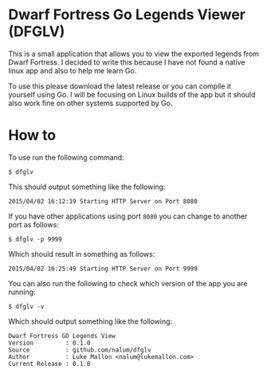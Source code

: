 # Dwarf Fortress Go Legends Viewer (DFGLV)

This is a small application that allows you to view the exported legends from Dwarf Fortress. I decided to write this because I have not found a native linux app and also to help me learn Go.

To use this please download the latest release or you can compile it yourself using Go. I will be focusing on Linux builds of the app but it should also work fine on other systems supported by Go.

# How to

To use run the following command:
```
$ dfglv
```

This should output something like the following:
```
2015/04/02 16:12:19 Starting HTTP Server on Port 8080
```

If you have other applications using port `8080` you can change to another port as follows:
```
$ dfglv -p 9999
```

Which should result in something as follows:
```
2015/04/02 16:25:49 Starting HTTP Server on Port 9999
```

You can also run the following to check which version of the app you are running:
```
$ dfglv -v
```

Which should output something like the following:
```
Dwarf Fortress GO Legends View
Version         : 0.1.0
Source          : github.com/nalum/dfglv
Author          : Luke Mallon <nalum@lukemallon.com>
Current Release : 0.1.0
```
